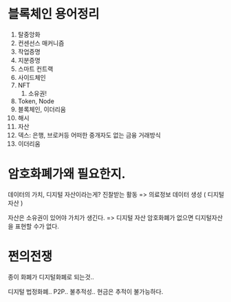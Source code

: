 

# 블록체인 용어정리

1. 탈중앙화
2. 컨센선스 매커니즘
3. 작업증명
4. 지분증명
5. 스마트 컨트랙
6. 사이드체인
7. NFT
   1. 소유권!
8. Token, Node
9.  블록체인, 이더리움
10. 해시
11. 자산
12. 덱스: 은행, 브로커등 어떠한 중개자도 없는 금융 거래방식
13. 이더리움


# 암호화폐가왜 필요한지.

데이터의 가치, 
디지털 자산이라는게? 진찰받는 활동 => 의료정보 데이터 생성 ( 디지털 자산 )

자산은 소유권이 있어야 가치가 생긴다. => 디지털 자산
암호화폐가 없으면 디지털자산을 표현할 수가 없다.


# 쩐의전쟁

종이 화폐가 디지털화폐로 되는것.. 

디지털 법정화폐..
P2P.. 불추적성.. 현금은 추적이 불가능하다.

